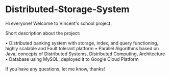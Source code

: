 # Distributed-Storage-System

Hi everyone! Welcome to Vincent's school project.

Short description about the project:

•	Distributed banking system with storage, index, and query functioning, highly scalable and Fault tolerant platform
•	Parallel Algorithms based on Java, concepts of Distributed Systems, Distributed Computing, Architecture
•	Database using MySQL, deployed it to Google Cloud Platform

If you have any questions, let me know, thanks!
